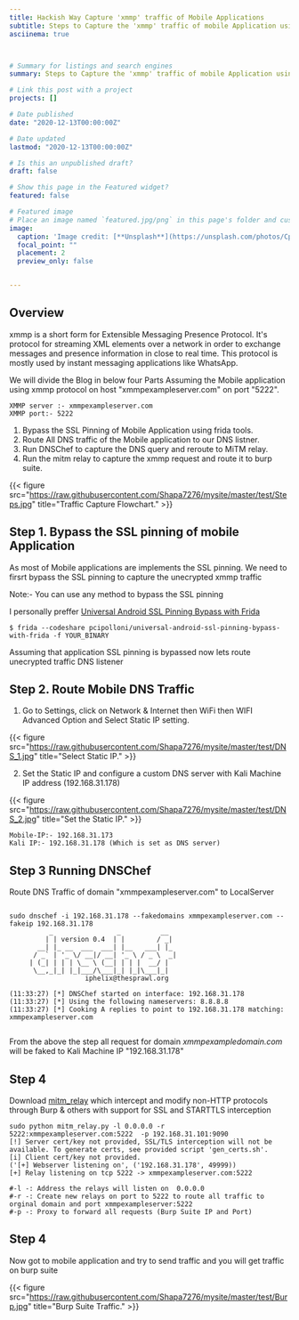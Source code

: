 ```yaml
---
title: Hackish Way Capture 'xmmp' traffic of Mobile Applications
subtitle: Steps to Capture the 'xmmp' traffic of mobile Application using [frida](https://frida.re/),[DNSChef](https://github.com/iphelix/dnschef) and [mitmrelay](https://github.com/jrmdev/mitm_relay)
asciinema: true



# Summary for listings and search engines
summary: Steps to Capture the 'xmmp' traffic of mobile Application using [frida](https://frida.re/),[DNSChef](https://github.com/iphelix/dnschef) and [mitmrelay](https://github.com/jrmdev/mitm_relay).

# Link this post with a project
projects: []

# Date published
date: "2020-12-13T00:00:00Z"

# Date updated
lastmod: "2020-12-13T00:00:00Z"

# Is this an unpublished draft?
draft: false

# Show this page in the Featured widget?
featured: false

# Featured image
# Place an image named `featured.jpg/png` in this page's folder and customize its options here.
image:
  caption: 'Image credit: [**Unsplash**](https://unsplash.com/photos/CpkOjOcXdUY)'
  focal_point: ""
  placement: 2
  preview_only: false


---
```


## Overview

xmmp is a short form for Extensible Messaging Presence Protocol. It's protocol for streaming XML elements over a network in order to exchange messages and presence information in close to real time. This protocol is mostly used by instant messaging applications like WhatsApp.

We will divide the Blog in below four Parts Assuming the Mobile application using xmmp protocol on host "xmmpexampleserver.com" on port "5222".

```
XMMP server :- xmmpexampleserver.com
XMMP port:- 5222
```

1. Bypass the SSL Pinning of Mobile Application using frida tools.
2. Route All DNS traffic of the Mobile application to our DNS listner.
3. Run DNSChef to capture the DNS query and reroute to MiTM relay.
4. Run the mitm relay to capture the xmmp request and route it to burp suite. 

{{< figure src="https://raw.githubusercontent.com/Shapa7276/mysite/master/test/Steps.jpg" title="Traffic Capture Flowchart." >}}


## Step 1. Bypass the SSL pinning of mobile Application

As most of Mobile applications are implements the SSL pinning. We need to firsrt bypass the SSL pinning to capture the unecrypted xmmp traffic    

 Note:-  You can use any method to bypass the SSL pinning

I personally preffer [Universal Android SSL Pinning Bypass with Frida](https://codeshare.frida.re/@pcipolloni/universal-android-ssl-pinning-bypass-with-frida/)

```
$ frida --codeshare pcipolloni/universal-android-ssl-pinning-bypass-with-frida -f YOUR_BINARY

```
Assuming that application SSL pinning is bypassed now lets route unecrypted traffic DNS listener 

## Step 2. Route Mobile DNS Traffic 

 1. Go to Settings, click on Network & Internet then WiFi then WIFI Advanced Option and Select Static IP setting.

 {{< figure src="https://raw.githubusercontent.com/Shapa7276/mysite/master/test/DNS_1.jpg" title="Select Static IP." >}}

 2. Set the Static IP and configure a custom DNS server with Kali Machine IP address (192.168.31.178) 

{{< figure src="https://raw.githubusercontent.com/Shapa7276/mysite/master/test/DNS_2.jpg" title="Set the Static IP." >}}

 ```
 Mobile-IP:- 192.168.31.173
 Kali IP:- 192.168.31.178 (Which is set as DNS server)

 ```

## Step 3  Running DNSChef

Route DNS Traffic of domain "xmmpexampleserver.com" to LocalServer


```

sudo dnschef -i 192.168.31.178 --fakedomains xmmpexampleserver.com --fakeip 192.168.31.178 
          _                _          __  
         | | version 0.4  | |        / _| 
       __| |_ __  ___  ___| |__   ___| |_ 
      / _` | '_ \/ __|/ __| '_ \ / _ \  _|
     | (_| | | | \__ \ (__| | | |  __/ |  
      \__,_|_| |_|___/\___|_| |_|\___|_|  
                   iphelix@thesprawl.org  

(11:33:27) [*] DNSChef started on interface: 192.168.31.178
(11:33:27) [*] Using the following nameservers: 8.8.8.8
(11:33:27) [*] Cooking A replies to point to 192.168.31.178 matching: xmmpexampleserver.com


```

From the above  the step all request for domain *xmmpexampledomain.com* will be faked to Kali Machine IP "192.168.31.178"


## Step 4  

Download [mitm_relay](https://github.com/jrmdev/mitm_relay) which intercept and modify non-HTTP protocols through Burp & others with support for SSL and STARTTLS interception



```
sudo python mitm_relay.py -l 0.0.0.0 -r 5222:xmmpexampleserver.com:5222  -p 192.168.31.101:9090 
[!] Server cert/key not provided, SSL/TLS interception will not be available. To generate certs, see provided script 'gen_certs.sh'.
[i] Client cert/key not provided.
('[+] Webserver listening on', ('192.168.31.178', 49999))
[+] Relay listening on tcp 5222 -> xmmpexampleserver.com:5222

#-l -: Address the relays will listen on  0.0.0.0
#-r -: Create new relays on port to 5222 to route all traffic to orginal domain and port xmmpexampleserver:5222
#-p -: Proxy to forward all requests (Burp Suite IP and Port)
```
## Step 4  

Now got to mobile application and try to send traffic and you will get traffic on burp suite

{{< figure src="https://raw.githubusercontent.com/Shapa7276/mysite/master/test/Burp.jpg" title="Burp Suite Traffic." >}}



